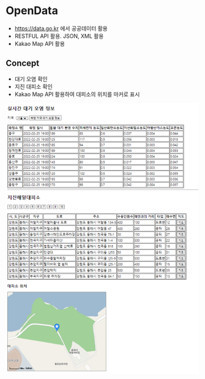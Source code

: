 # OpenData
- https://data.go.kr 에서 공공데이터 활용
- RESTFUL API 활용. JSON, XML 활용
- Kakao Map API 활용

## Concept
- 대기 오염 확인
- 지진 대피소 확인
- Kakao Map API 활용하여 대피소의 위치를 마커로 표시

![Preview](https://raw.githubusercontent.com/MinminC/openDataProject/main/img/mapApi.PNG)
